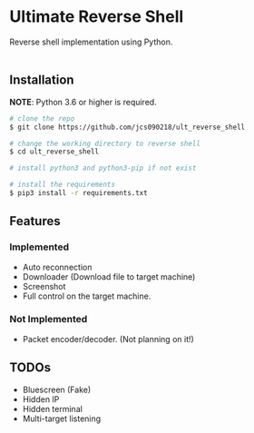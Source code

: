 # Ultimate Reverse Shell #

Reverse shell implementation using Python.
<br/><br/>


## Installation ##
**NOTE**: Python 3.6 or higher is required.

```bash
# clone the repo
$ git clone https://github.com/jcs090218/ult_reverse_shell

# change the working directory to reverse shell
$ cd ult_reverse_shell

# install python3 and python3-pip if not exist

# install the requirements
$ pip3 install -r requirements.txt
```


## Features ##
### Implemented ###
* Auto reconnection
* Downloader (Download file to target machine)
* Screenshot
* Full control on the target machine.

### Not Implemented ###
* Packet encoder/decoder. (Not planning on it!)


## TODOs ##
* Bluescreen (Fake)
* Hidden IP
* Hidden terminal
* Multi-target listening
